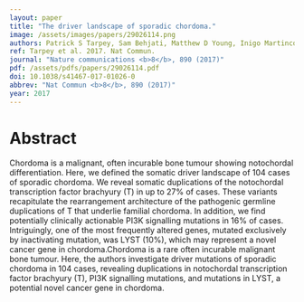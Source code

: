 ```yaml
---
layout: paper
title: "The driver landscape of sporadic chordoma."
image: /assets/images/papers/29026114.png
authors: Patrick S Tarpey, Sam Behjati, Matthew D Young, Inigo Martincorena, Ludmil B Alexandrov, Sarah J Farndon, Charlotte Guzzo, Claire Hardy, Calli Latimer, Adam P Butler, Jon W Teague, Adam Shlien, P Andrew Futreal, Sohrab Shah, Ali Bashashati, Farzad Jamshidi, Torsten O Nielsen, David Huntsman, Daniel Baumhoer, Sebastian Brandner, Jay Wunder, Brendan Dickson, Patricia Cogswell, Josh Sommer, Joanna J Phillips, M Fernanda Amary, Roberto Tirabosco, Nischalan Pillay, Stephen Yip, Michael R Stratton, Adrienne M Flanagan, Peter J Campbell
ref: Tarpey et al. 2017. Nat Commun.
journal: "Nature communications <b>8</b>, 890 (2017)"
pdf: /assets/pdfs/papers/29026114.pdf
doi: 10.1038/s41467-017-01026-0
abbrev: "Nat Commun <b>8</b>, 890 (2017)"
year: 2017
---
```


<div data-badge-popover="right" data-badge-type="medium-donut" data-doi="10.1038/s41467-017-01026-0" data-hide-no-mentions="true" class="altmetric-embed"></div>

# Abstract

Chordoma is a malignant, often incurable bone tumour showing notochordal differentiation. Here, we defined the somatic driver landscape of 104 cases of sporadic chordoma. We reveal somatic duplications of the notochordal transcription factor brachyury (T) in up to 27% of cases. These variants recapitulate the rearrangement architecture of the pathogenic germline duplications of T that underlie familial chordoma. In addition, we find potentially clinically actionable PI3K signalling mutations in 16% of cases. Intriguingly, one of the most frequently altered genes, mutated exclusively by inactivating mutation, was LYST (10%), which may represent a novel cancer gene in chordoma.Chordoma is a rare often incurable malignant bone tumour. Here, the authors investigate driver mutations of sporadic chordoma in 104 cases, revealing duplications in notochordal transcription factor brachyury (T), PI3K signalling mutations, and mutations in LYST, a potential novel cancer gene in chordoma.


